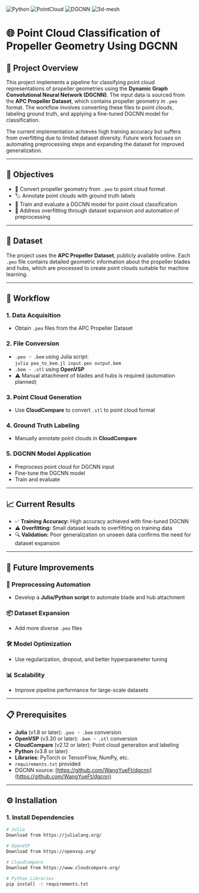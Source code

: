 ![Python](https://img.shields.io/badge/Language-Python-blue)
![PointCloud](https://img.shields.io/badge/Framework-FastAPI-green)
![DGCNN](https://img.shields.io/badge/Domain-ComputerVision-purple)
![3d-mesh](https://img.shields.io/badge/Status-In_Progress-orange)

# 🌐 Point Cloud Classification of Propeller Geometry Using DGCNN

## 🧾 Project Overview

This project implements a pipeline for classifying point cloud representations of propeller geometries using the **Dynamic Graph Convolutional Neural Network (DGCNN)**. The input data is sourced from the **APC Propeller Dataset**, which contains propeller geometry in `.peo` format. The workflow involves converting these files to point clouds, labeling ground truth, and applying a fine-tuned DGCNN model for classification.

The current implementation achieves high training accuracy but suffers from overfitting due to limited dataset diversity. Future work focuses on automating preprocessing steps and expanding the dataset for improved generalization.

---

## 🎯 Objectives

- 🔄 Convert propeller geometry from `.peo` to point cloud format  
- 🏷️ Annotate point clouds with ground truth labels  
- 🧠 Train and evaluate a DGCNN model for point cloud classification  
- 🧪 Address overfitting through dataset expansion and automation of preprocessing  

---

## 📂 Dataset

The project uses the **APC Propeller Dataset**, publicly available online. Each `.peo` file contains detailed geometric information about the propeller blades and hubs, which are processed to create point clouds suitable for machine learning.

---

## 🔧 Workflow

### 1. Data Acquisition
- Obtain `.peo` files from the APC Propeller Dataset

### 2. File Conversion
- `.peo ➝ .bem` using Julia script:  
  `julia peo_to_bem.jl input.peo output.bem`
- `.bem ➝ .stl` using **OpenVSP**
- ⚠️ Manual attachment of blades and hubs is required (automation planned)

### 3. Point Cloud Generation
- Use **CloudCompare** to convert `.stl` to point cloud format

### 4. Ground Truth Labeling
- Manually annotate point clouds in **CloudCompare**

### 5. DGCNN Model Application
- Preprocess point cloud for DGCNN input  
- Fine-tune the DGCNN model  
- Train and evaluate  

---

## 📈 Current Results

- ✅ **Training Accuracy:** High accuracy achieved with fine-tuned DGCNN  
- ⚠️ **Overfitting:** Small dataset leads to overfitting on training data  
- 🔍 **Validation:** Poor generalization on unseen data confirms the need for dataset expansion  

---

## 🔮 Future Improvements

### 🚀 Preprocessing Automation
- Develop a **Julia/Python script** to automate blade and hub attachment

### 📦 Dataset Expansion
- Add more diverse `.peo` files

### 🛠️ Model Optimization
- Use regularization, dropout, and better hyperparameter tuning

### 📊 Scalability
- Improve pipeline performance for large-scale datasets  

---

## 📋 Prerequisites

- **Julia** (v1.8 or later): `.peo ➝ .bem` conversion  
- **OpenVSP** (v3.30 or later): `.bem ➝ .stl` conversion  
- **CloudCompare** (v2.12 or later): Point cloud generation and labeling  
- **Python** (v3.8 or later)  
- **Libraries**: PyTorch or TensorFlow, NumPy, etc.  
- `requirements.txt` provided  
- DGCNN source: [https://github.com/WangYueFt/dgcnn](https://github.com/WangYueFt/dgcnn)

---

## ⚙️ Installation

### 1. Install Dependencies

```bash
# Julia
Download from https://julialang.org/

# OpenVSP
Download from https://openvsp.org/

# CloudCompare
Download from https://www.cloudcompare.org/

# Python Libraries
pip install -r requirements.txt
